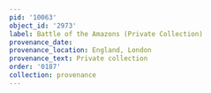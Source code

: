 ```yaml
---
pid: '10063'
object_id: '2973'
label: Battle of the Amazons (Private Collection)
provenance_date:
provenance_location: England, London
provenance_text: Private collection
order: '0187'
collection: provenance
---
```

